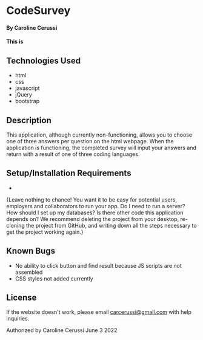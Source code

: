 # CodeSurvey

#### By Caroline Cerussi

#### This is 

## Technologies Used

* html
* css
* javascript
* jQuery
* bootstrap


## Description

This application, although currently non-functioning, allows you to choose one of three answers per question on the html webpage. When the application is functioning, the completed survey will input your answers and return with a result of one of three coding languages.

## Setup/Installation Requirements

* 

{Leave nothing to chance! You want it to be easy for potential users, employers and collaborators to run your app. Do I need to run a server? How should I set up my databases? Is there other code this application depends on? We recommend deleting the project from your desktop, re-cloning the project from GitHub, and writing down all the steps necessary to get the project working again.}

## Known Bugs

* No ability to click button and find result because JS scripts are not assembled
* CSS styles not added currently

## License

If the website doesn't work, please email carcerussi@gmail.com with help inquiries. 

Authorized by Caroline Cerussi June 3 2022